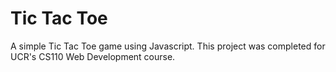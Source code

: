 # Tic Tac Toe

A simple Tic Tac Toe game using Javascript. This project was completed for UCR's
CS110 Web Development course.